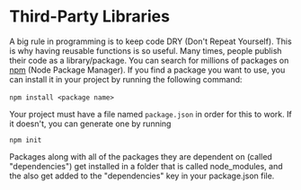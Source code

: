 # Third-Party Libraries

A big rule in programming is to keep code DRY (Don't Repeat Yourself). This is why having reusable functions is so useful. Many times, people publish their code as a library/package. You can search for millions of packages on [npm](https://npmjs.com) (Node Package Manager). If you find a package you want to use, you can install it in your project by running the following command:\
\
`npm install <package name>`

Your project must have a file named `package.json` in order for this to work. If it doesn't, you can generate one by running

`npm init`

Packages along with all of the packages they are dependent on (called "dependencies") get installed in a folder that is called node\_modules, and the also get added to the "dependencies" key in your package.json file.

